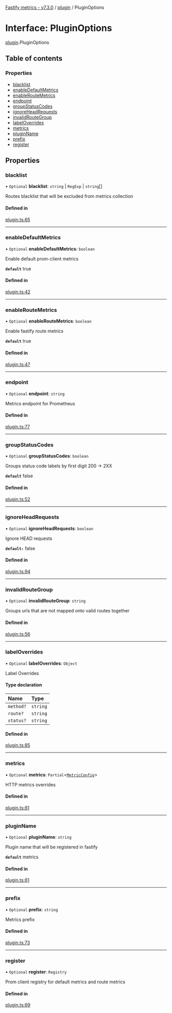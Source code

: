 [Fastify metrics - v7.3.0](../README.md) / [plugin](../modules/plugin.md) / PluginOptions

# Interface: PluginOptions

[plugin](../modules/plugin.md).PluginOptions

## Table of contents

### Properties

- [blacklist](plugin.PluginOptions.md#blacklist)
- [enableDefaultMetrics](plugin.PluginOptions.md#enabledefaultmetrics)
- [enableRouteMetrics](plugin.PluginOptions.md#enableroutemetrics)
- [endpoint](plugin.PluginOptions.md#endpoint)
- [groupStatusCodes](plugin.PluginOptions.md#groupstatuscodes)
- [ignoreHeadRequests](plugin.PluginOptions.md#ignoreheadrequests)
- [invalidRouteGroup](plugin.PluginOptions.md#invalidroutegroup)
- [labelOverrides](plugin.PluginOptions.md#labeloverrides)
- [metrics](plugin.PluginOptions.md#metrics)
- [pluginName](plugin.PluginOptions.md#pluginname)
- [prefix](plugin.PluginOptions.md#prefix)
- [register](plugin.PluginOptions.md#register)

## Properties

### blacklist

• `Optional` **blacklist**: `string` \| `RegExp` \| `string`[]

Routes blacklist that will be excluded from metrics collection

#### Defined in

[plugin.ts:65](https://github.com/SkeLLLa/fastify-metrics/blob/78d68c3/src/plugin.ts#L65)

---

### enableDefaultMetrics

• `Optional` **enableDefaultMetrics**: `boolean`

Enable default prom-client metrics

**`default`** true

#### Defined in

[plugin.ts:42](https://github.com/SkeLLLa/fastify-metrics/blob/78d68c3/src/plugin.ts#L42)

---

### enableRouteMetrics

• `Optional` **enableRouteMetrics**: `boolean`

Enable fastify route metrics

**`default`** true

#### Defined in

[plugin.ts:47](https://github.com/SkeLLLa/fastify-metrics/blob/78d68c3/src/plugin.ts#L47)

---

### endpoint

• `Optional` **endpoint**: `string`

Metrics endpoint for Prometheus

#### Defined in

[plugin.ts:77](https://github.com/SkeLLLa/fastify-metrics/blob/78d68c3/src/plugin.ts#L77)

---

### groupStatusCodes

• `Optional` **groupStatusCodes**: `boolean`

Groups status code labels by first digit 200 -> 2XX

**`default`** false

#### Defined in

[plugin.ts:52](https://github.com/SkeLLLa/fastify-metrics/blob/78d68c3/src/plugin.ts#L52)

---

### ignoreHeadRequests

• `Optional` **ignoreHeadRequests**: `boolean`

Ignore HEAD requests

**`default:`** false

#### Defined in

[plugin.ts:94](https://github.com/SkeLLLa/fastify-metrics/blob/78d68c3/src/plugin.ts#L94)

---

### invalidRouteGroup

• `Optional` **invalidRouteGroup**: `string`

Groups urls that are not mapped onto valid routes together

#### Defined in

[plugin.ts:56](https://github.com/SkeLLLa/fastify-metrics/blob/78d68c3/src/plugin.ts#L56)

---

### labelOverrides

• `Optional` **labelOverrides**: `Object`

Label Overrides

#### Type declaration

| Name      | Type     |
| :-------- | :------- |
| `method?` | `string` |
| `route?`  | `string` |
| `status?` | `string` |

#### Defined in

[plugin.ts:85](https://github.com/SkeLLLa/fastify-metrics/blob/78d68c3/src/plugin.ts#L85)

---

### metrics

• `Optional` **metrics**: `Partial`<[`MetricConfig`](plugin.MetricConfig.md)\>

HTTP metrics overrides

#### Defined in

[plugin.ts:81](https://github.com/SkeLLLa/fastify-metrics/blob/78d68c3/src/plugin.ts#L81)

---

### pluginName

• `Optional` **pluginName**: `string`

Plugin name that will be registered in fastify

**`default`** metrics

#### Defined in

[plugin.ts:61](https://github.com/SkeLLLa/fastify-metrics/blob/78d68c3/src/plugin.ts#L61)

---

### prefix

• `Optional` **prefix**: `string`

Metrics prefix

#### Defined in

[plugin.ts:73](https://github.com/SkeLLLa/fastify-metrics/blob/78d68c3/src/plugin.ts#L73)

---

### register

• `Optional` **register**: `Registry`

Prom client registry for default metrics and route metrics

#### Defined in

[plugin.ts:69](https://github.com/SkeLLLa/fastify-metrics/blob/78d68c3/src/plugin.ts#L69)
